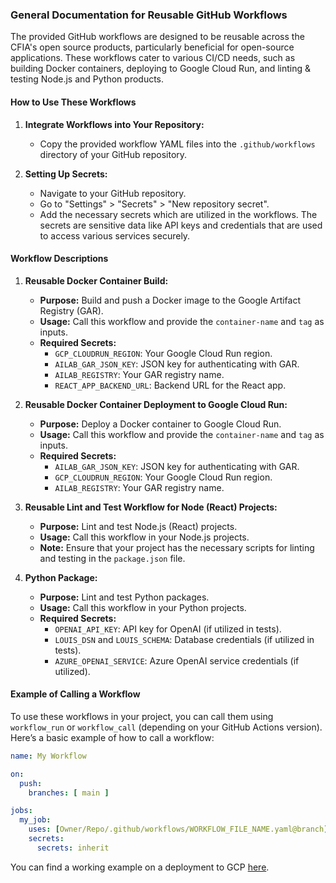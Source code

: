 ### General Documentation for Reusable GitHub Workflows

The provided GitHub workflows are designed to be reusable across the CFIA's open source products, particularly beneficial for open-source applications. These workflows cater to various CI/CD needs, such as building Docker containers, deploying to Google Cloud Run, and linting & testing Node.js and Python products.

#### How to Use These Workflows

1. **Integrate Workflows into Your Repository:**
   - Copy the provided workflow YAML files into the `.github/workflows` directory of your GitHub repository.

2. **Setting Up Secrets:**
   - Navigate to your GitHub repository.
   - Go to "Settings" > "Secrets" > "New repository secret".
   - Add the necessary secrets which are utilized in the workflows. The secrets are sensitive data like API keys and credentials that are used to access various services securely.

#### Workflow Descriptions

1. **Reusable Docker Container Build:**
   - **Purpose:** Build and push a Docker image to the Google Artifact Registry (GAR).
   - **Usage:** Call this workflow and provide the `container-name` and `tag` as inputs.
   - **Required Secrets:**
     - `GCP_CLOUDRUN_REGION`: Your Google Cloud Run region.
     - `AILAB_GAR_JSON_KEY`: JSON key for authenticating with GAR.
     - `AILAB_REGISTRY`: Your GAR registry name.
     - `REACT_APP_BACKEND_URL`: Backend URL for the React app.

2. **Reusable Docker Container Deployment to Google Cloud Run:**
   - **Purpose:** Deploy a Docker container to Google Cloud Run.
   - **Usage:** Call this workflow and provide the `container-name` and `tag` as inputs.
   - **Required Secrets:**
     - `AILAB_GAR_JSON_KEY`: JSON key for authenticating with GAR.
     - `GCP_CLOUDRUN_REGION`: Your Google Cloud Run region.
     - `AILAB_REGISTRY`: Your GAR registry name.

3. **Reusable Lint and Test Workflow for Node (React) Projects:**
   - **Purpose:** Lint and test Node.js (React) projects.
   - **Usage:** Call this workflow in your Node.js projects.
   - **Note:** Ensure that your project has the necessary scripts for linting and testing in the `package.json` file.

4. **Python Package:**
   - **Purpose:** Lint and test Python packages.
   - **Usage:** Call this workflow in your Python projects.
   - **Required Secrets:**
     - `OPENAI_API_KEY`: API key for OpenAI (if utilized in tests).
     - `LOUIS_DSN` and `LOUIS_SCHEMA`: Database credentials (if utilized in tests).
     - `AZURE_OPENAI_SERVICE`: Azure OpenAI service credentials (if utilized).

#### Example of Calling a Workflow

To use these workflows in your project, you can call them using `workflow_run` or `workflow_call` (depending on your GitHub Actions version). Here’s a basic example of how to call a workflow:

```yaml
name: My Workflow

on:
  push:
    branches: [ main ]

jobs:
  my_job:
    uses: [Owner/Repo/.github/workflows/WORKFLOW_FILE_NAME.yaml@branch]
    secrets:
      secrets: inherit
```

You can find a working example on a deployment to GCP [here](https://github.com/ai-cfia/fastapi-example/blob/main/.github/workflows/gcp-deployment.yml).